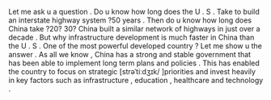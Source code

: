 Let me ask u a question . Do u know how long does the U . S . Take to build an interstate highway system ?50 years . Then do u know how long does China take ?20? 30? China built a similar network of highways in just over a decade . But why infrastructure development is much faster in China than the U . S . One of the most powerful developed country ? Let me show u the answer .
 As all we know , China has a strong and stable government that has been able to implement long term plans and policies . This has enabled the country to focus on strategic [strəˈtiːdʒɪk/ ]priorities and invest heavily in key factors such as infrastructure , education , healthcare and technology .